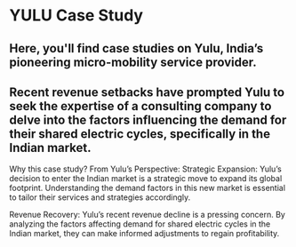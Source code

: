 # YULU Case Study

Here, you'll find case studies on Yulu, India’s pioneering micro-mobility service provider.
----------------------------------------------------------------------------------------------
Recent revenue setbacks have prompted Yulu to seek the expertise of a consulting company to 
delve into the factors influencing the demand for their shared electric cycles, specifically 
in the Indian market.
----------------------------------------------------------------------------------------------
Why this case study?
From Yulu’s Perspective: Strategic Expansion: Yulu’s decision to enter the Indian market is 
a strategic move to expand its global footprint. Understanding the demand factors in this 
new market is essential to tailor their services and strategies accordingly. 

Revenue Recovery: Yulu’s recent revenue decline is a pressing concern. By analyzing the factors
affecting demand for shared electric cycles in the Indian market, they can make informed 
adjustments to regain profitability.

